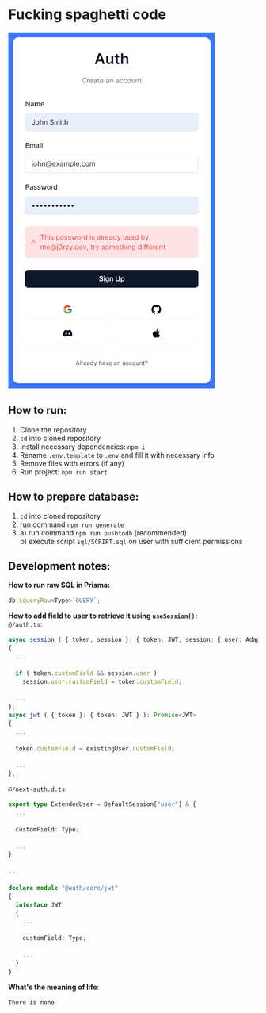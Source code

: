 # Fucking spaghetti code
<img src="assets/images/Security.png" alt="Security"></img>
## How to run:
1. Clone the repository
2. `cd` into cloned repository
3. Install necessary dependencies: `npm i`
4. Rename `.env.template` to `.env` and fill it with necessary info
5. Remove files with errors (if any)
6. Run project: `npm run start`
## How to prepare database:
1. `cd` into cloned repository
2. run command `npm run generate`
3. a) run command `npm run pushtodb` (recommended)<br>b) execute script `sql/SCRIPT.sql` on user with sufficient permissions
## Development notes:
**How to run raw SQL in Prisma:**
```ts
db.$queryRaw<Type>`QUERY`;
```
**How to add field to user to retrieve it using `useSession()`:**<br>
`@/auth.ts`:
```ts
async session ( { token, session }: { token: JWT, session: { user: AdapterUser } & AdapterSession & Session } )
{
  ...
  
  if ( token.customField && session.user )
    session.user.customField = token.customField;
  
  ...
},
async jwt ( { token }: { token: JWT } ): Promise<JWT>
{
  ...
  
  token.customField = existingUser.customField;
  
  ...
},
```
`@/next-auth.d.ts`:
```ts
export type ExtendedUser = DefaultSession["user"] & {
  ...
  
  customField: Type;
  
  ...
}

...

declare module "@auth/core/jwt"
{
  interface JWT
  {
    ...
    
    customField: Type;
    
    ...
  }
}
```
**What's the meaning of life**:
```
There is none
```
